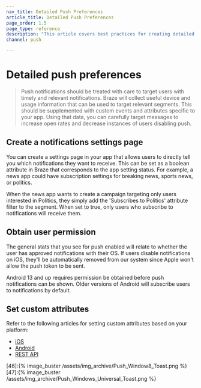 ```yaml
---
nav_title: Detailed Push Preferences
article_title: Detailed Push Preferences
page_order: 1.5
page_type: reference
description: "This article covers best practices for creating detailed push preferences for your users."
channel: push

---
```


# Detailed push preferences

> Push notifications should be treated with care to target users with timely and relevant notifications. Braze will collect useful device and usage information that can be used to target relevant segments. This should be supplemented with custom events and attributes specific to your app. Using that data, you can carefully target messages to increase open rates and decrease instances of users disabling push.

## Create a notifications settings page

You can create a settings page in your app that allows users to directly tell you which notifications they want to receive. This can be set as a boolean attribute in Braze that corresponds to the app setting status. For example, a news app could have subscription settings for breaking news, sports news, or politics.

When the news app wants to create a campaign targeting only users interested in Politics, they simply add the 'Subscribes to Politics' attribute filter to the segment. When set to true, only users who subscribe to notifications will receive them.

## Obtain user permission

The general stats that you see for push enabled will relate to whether the user has approved notifications with their OS. If users disable notifications on iOS, they'll be automatically removed from our system since Apple won't allow the push token to be sent. 

Android 13 and up requires permission be obtained before push notifications can be shown. Older versions of Android will subscribe users to notifications by default.

## Set custom attributes

Refer to the following articles for setting custom attributes based on your platform:
- [iOS][4]
- [Android][5]
- [REST API][10]

[4]: {{site.baseurl}}/developer_guide/platform_integration_guides/swift/analytics/setting_custom_attributes/
[5]: {{site.baseurl}}/developer_guide/platform_integration_guides/android/analytics/setting_custom_attributes/#setting-custom-attributes
[10]: {{site.baseurl}}/developer_guide/rest_api/user_data/#user-attributes-object-specification
[46]:{% image_buster /assets/img_archive/Push_Window8_Toast.png %}
[47]:{% image_buster /assets/img_archive/Push_Windows_Universal_Toast.png %}
